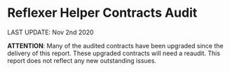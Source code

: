 # Reflexer Helper Contracts Audit

LAST UPDATE: Nov 2nd 2020

__ATTENTION__: Many of the audited contracts have been upgraded since the delivery of this report. These upgraded contracts will need a reaudit. This report does not reflect any new outstanding issues.
